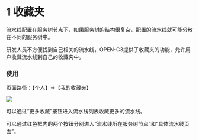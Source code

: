# 1 收藏夹

流水线配置在服务树节点下，如果服务树的结构很复杂，配置的流水线就可能分散在不同的服务树中。

研发人员不方便找到自己相关的流水线，OPEN-C3提供了收藏夹的功能，允许用户收藏流水线到自己的收藏夹中。

### 使用

页面路径：【个人】->【我的收藏夹】

![](/attachments/20250707004028_wps149.jpg)

可以通过“更多收藏”按钮进入流水线列表收藏更多的流水线。

可以通过红色框内的两个按钮分别进入“流水线所在服务树节点”和“具体流水线页面”。